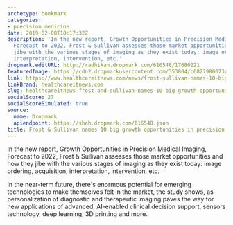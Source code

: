 ```yaml
---
archetype: bookmark
categories:
- precision medicine
date: 2019-02-08T10:17:32Z
description: 'In the new report, Growth Opportunities in Precision Medical Imaging,
  Forecast to 2022, Frost & Sullivan assesses those market opportunities and how they
  jibe with the various stages of imaging as they exist today: image ordering, acquisition,
  interpretation, intervention, etc.'
dropmark.editURL: http://radhikan.dropmark.com/616548/17680221
featuredImage: https://cdn2.dropmarkusercontent.com/353804/c6827980073c1da6c35470ab9a2ed26a2a3ffd981968631972be627472841013/thumbnail/AIimagingsolution_HITN_0.jpg?Expires=1557430063&Signature=YWOLs4nbPAhlswnKz16n5vFpDoFknvNYPkeL6paegdKCobFzuEY6qmjFs37QlE0MxARExbU0tBPC1jOWju2SiO7yNcJwou5NihBc-~7CHFwk6BHzd8UHTakEzux01WC~bQaKHw~5AxtORBKWIAspCnng7GppNbcEsIuPZOWPQd4~5KJKPXWLP8RES6v~6xBa-ACAifnDAI4gSaGzRZLsOXeVudVsAGth6OZj1407qiEORaJEcbYGjbmCDuZ9bRhVkUX9o~CBk~RaN1tTbU0kgPLyxcbLf6mf2fa5tT5vATEMsV~EUxOD7W0c4txSq4-lOkyDgYDfK4TkT9Sy1Q-67Q__&Key-Pair-Id=APKAITQYWVEN757ZA4KQ
link: https://www.healthcareitnews.com/news/frost-sullivan-names-10-big-growth-opportunities-precision-medicine
linkBrand: healthcareitnews.com
slug: healthcareitnews-frost-and-sullivan-names-10-big-growth-opportunities-in-precision-medicine
socialScore: 27
socialScoreSimulated: true
source:
  name: Dropmark
  apiendpoint: https://shah.dropmark.com/616548.json
title: Frost & Sullivan names 10 big growth opportunities in precision medicine
---
```

In the new report, Growth Opportunities in Precision Medical Imaging, Forecast to 2022, Frost & Sullivan assesses those market opportunities and how they jibe with the various stages of imaging as they exist today: image ordering, acquisition, interpretation, intervention, etc.

In the near-term future, there's enormous potential for emerging technologies to make themselves felt in the market, the study shows, as personalization of diagnostic and therapeutic imaging paves the way for new applications of advanced, AI-enabled clinical decision support, sensors technology, deep learning, 3D printing and more.

